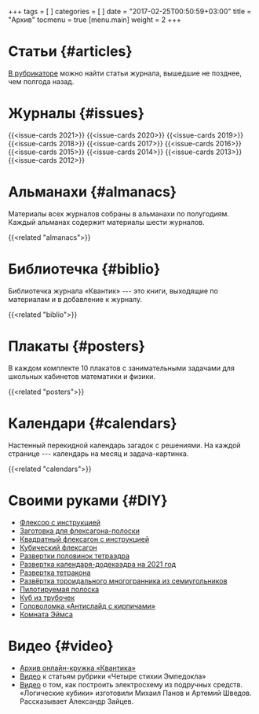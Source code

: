 +++
tags = [
]
categories = [
]
date = "2017-02-25T00:50:59+03:00"
title = "Архив"
tocmenu = true
[menu.main]
    weight = 2
+++

# Статьи {#articles}
[В рубрикаторе](http://old.kvantik.com/art/index.html) можно найти статьи журнала, вышедшие не позднее, чем полгода назад.

# Журналы {#issues}
{{<issue-cards 2021>}}
{{<issue-cards 2020>}}
{{<issue-cards 2019>}}
{{<issue-cards 2018>}}
{{<issue-cards 2017>}}
{{<issue-cards 2016>}}
{{<issue-cards 2015>}}
{{<issue-cards 2014>}}
{{<issue-cards 2013>}}
{{<issue-cards 2012>}}

# Альманахи {#almanacs}

Материалы всех журналов собраны в альманахи по полугодиям. Каждый альманах содержит материалы шести журналов.

{{<related "almanacs">}}

# Библиотечка {#biblio}

Библиотечка журнала «Квантик» --- это книги, выходящие по материалам и в добавление к журналу.

{{<related "biblio">}}

# Плакаты {#posters}

В каждом комплекте 10 плакатов с занимательными задачами для школьных кабинетов математики и физики.

{{<related "posters">}}

# Календари {#calendars}

Настенный перекидной календарь загадок с решениями. На каждой странице --- календарь на месяц и задача-картинка.

{{<related "calendars">}}


# Своими руками {#DIY}

- [Флексор с инструкцией](/extra/flexor.pdf)
- [Заготовка для флексагона-полоски](/extra/flexagon_short.pdf)
- [Квадратный флексагон с инструкцией](/extra/flexagon_square.pdf)
- [Кубический флексагон](https://old.kvantik.com/art/files/pdf/2012-06.16-18.pdf)
- [Развертки половинок тетраэдра](/extra/tetrahedron-halves.pdf)
- [Развертка календаря-додекаэдра на 2021 год](/extra/calendar-dodecahedron-2021.pdf)
- [Развертка тетракона](/extra/tetracon.pdf)
- [Развёртка тороидального многогранника из семиугольников](/extra/heptadodecahedron-fold.pdf)
- [Пилотируемая полоска](/extra/poloska.pdf)
- [Куб из трубочек](/extra/straw-cube.pdf)
- [Головоломка «Антислайд с кирпичами»](/extra/antislide.pdf)
- [Комната Эймса](https://old.kvantik.com/art/files/pdf/2012-02.12-18.pdf)



# Видео {#video}

- [Архив онлайн-кружка «Квантика»](/online)
- [Видео](http://www.youtube.com/playlist?list=PLrjlKdQ24UtJOU_hY7W1OVtUhEIgy4Miw) к статьям рубрики «Четыре стихии Эмпедокла»
- [Видео](http://zadachi.mccme.ru/misc/adpk/) о том, как построить электросхему из подручных средств. «Логические кубики» изготовили Михаил Панов и Артемий Шведов. Рассказывает Александр Зайцев.
